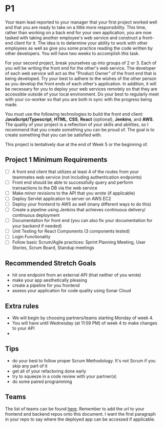 # P1
Your team lead reported to your manager that your first project worked well and that you are ready to take on a little more responsibility. This time, rather than working on a back end for your own application, you are now tasked with taking another employee's web service and construct a front-end client for it. The idea is to determine your ability to work with other employees as well as give you some practice reading the code written by other developers. You will have two weeks to accomplish this task.

For your second project, break yourselves up into groups of 2 or 3. Each of you will be writing the front end for the other's web service. The developer of each web service will act as the "Product Owner" of the front end that is being developed. Try your best to adhere to the wishes of the other person as you develop the front ends of each other's application. In addition, it will be necessary for you to deploy your web services remotely so that they are accessible outside of your local environment. Do your best to regularly meet with your co-worker so that you are both in sync with the progress being made.

You must use the following technologies to build the front end client: **JavaScript/Typescript**, **HTML**, **CSS**, **React** (optional), **Jenkins**, and **AWS**. The quality of your project is a reflection of your skills and abilities, so I recommend that you create something you can be proud of. The goal is to create something that you can be satisfied with.

This project is tentatively due at the end of Week 5 or the beginning of.

## Project 1 Minimum Requirements
- [ ] A front end client that utilizes at least 4 of the routes from your teammates web service (not including authentication endpoints)
- [ ] Front end should be able to successfully query and perform transactions to the DB via the web service
- [ ] Make minor revisions to the API that you wrote (if applicable)
- [ ] Deploy Servlet application to server on AWS EC2
- [ ] Deploy your frontend to AWS as well (many different ways to do this)
- [ ] Create a pipeline using Jenkins that achieves continuous delivery/ continuous deployment
- [ ] Documentation for front end (you can also fix your documentation for your backend if needed)
- [ ] Unit Testing for React Components (3 components tested)
- [ ] Login Functionality
- [ ] Follow basic Scrum/Agile practices: Sprint Planning Meeting, User Stories, Scrum Board, Standup meetings

## Recommended Stretch Goals
- hit one endpoint from an external API (that neither of you wrote)
- make your app aesthetically pleasing
- create a pipeline for you frontend
- assess your application for code quality using Sonar Cloud

## Extra rules
- We will begin by choosing partners/teams starting Monday of week 4.
- You will have until Wednesday (at 11:59 PM) of week 4 to make changes to your API
- 

## Tips
- do your best to follow proper Scrum Methodology. It's not Scrum if you skip any part of it
- get all of your refactoring done early
- try to squeeze in a code review with your partner(s)
- do some paired programming

## Teams
The list of teams can be found [here](https://docs.google.com/spreadsheets/d/1um7H1tfHg-Iu-4HSMqQZEE990H6r7_K736KyuPyW-Ss/edit?usp=sharing). Remember to add the url to your frontend and backend repos onto this document. I want the first paragraph in your repo to say where the deployed app can be accessed if applicable.